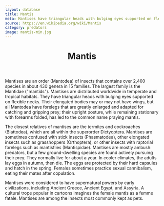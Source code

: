 ```yaml
---
layout: database
title: Mantis
meta: Mantises have triangular heads with bulging eyes supported on flexible necks
source: https://en.wikipedia.org/wiki/Mantis
category: predators
image: mantis-min.jpg
---
```


<header>
	<h1>Mantis</h1>
</header>
<p>Mantises are an order (Mantodea) of insects that contains over 2,400 species in about 430 genera in 15 families. The largest family is the Mantidae ("mantids"). Mantises are distributed worldwide in temperate and tropical habitats. They have triangular heads with bulging eyes supported on flexible necks. Their elongated bodies may or may not have wings, but all Mantodea have forelegs that are greatly enlarged and adapted for catching and gripping prey; their upright posture, while remaining stationary with forearms folded, has led to the common name praying mantis.

The closest relatives of mantises are the termites and cockroaches (Blattodea), which are all within the superorder Dictyoptera. Mantises are sometimes confused with stick insects (Phasmatodea), other elongated insects such as grasshoppers (Orthoptera), or other insects with raptorial forelegs such as mantisflies (Mantispidae). Mantises are mostly ambush predators, but a few ground-dwelling species are found actively pursuing their prey. They normally live for about a year. In cooler climates, the adults lay eggs in autumn, then die. The eggs are protected by their hard capsules and hatch in the spring. Females sometimes practice sexual cannibalism, eating their mates after copulation.

Mantises were considered to have supernatural powers by early civilizations, including Ancient Greece, Ancient Egypt, and Assyria. A cultural trope popular in cartoons imagines the female mantis as a femme fatale. Mantises are among the insects most commonly kept as pets.</p>